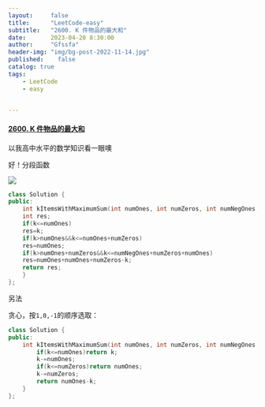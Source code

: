 ```yaml
---
layout:     false
title:      "LeetCode-easy"
subtitle:   "2600. K 件物品的最大和"
date:       2023-04-20 8:30:00
author:     "Gfssfa"
header-img: "img/bg-post-2022-11-14.jpg"
published:    false
catalog: true
tags:
    - LeetCode
    - easy


---
```


#### [2600. K 件物品的最大和](https://leetcode.cn/problems/k-items-with-the-maximum-sum/)

以我高中水平的数学知识看一眼噢

好！分段函数

![](https://gfssfa-github.oss-cn-shanghai.aliyuncs.com/posts/leetcode/leetcode-easy-2600.jpg)


```c++
class Solution {
public:
    int kItemsWithMaximumSum(int numOnes, int numZeros, int numNegOnes, int k) {
    int res;
    if(k<=numOnes)
    res=k;
    if(k>numOnes&&k<=numOnes+numZeros)
    res=numOnes;
    if(k>numOnes+numZeros&&k<=numNegOnes+numZeros+numOnes)
    res=numOnes+numOnes+numZeros-k;
    return res;
    }
};
```

 另法

贪心，按`1,0,-1`的顺序选取：

```c++
class Solution {
public:
    int kItemsWithMaximumSum(int numOnes, int numZeros, int numNegOnes, int k) {
        if(k<=numOnes)return k;
        k-=numOnes;
        if(k<=numZeros)return numOnes;
        k-=numZeros;
        return numOnes-k;
    }
};

```

